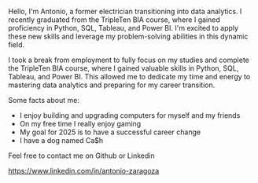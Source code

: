 
Hello, I'm Antonio, a former electrician transitioning into data analytics. I recently graduated from the TripleTen BIA course, where I gained proficiency in Python, SQL, Tableau, and Power BI. I'm excited to apply these new skills and leverage my problem-solving abilities in this dynamic field.

I took a break from employment to fully focus on my studies and complete the TripleTen BIA course, where I gained valuable skills in Python, SQL, Tableau, and Power BI. This allowed me to dedicate my time and energy to mastering data analytics and preparing for my career transition.

Some facts about me:
- I enjoy building and upgrading computers for myself and my friends
- On my free time I really enjoy gaming
- My goal for 2025 is to have a successful career change
- I have a dog named Ca$h 

Feel free to contact me on Github or Linkedin

https://www.linkedin.com/in/antonio-zaragoza
